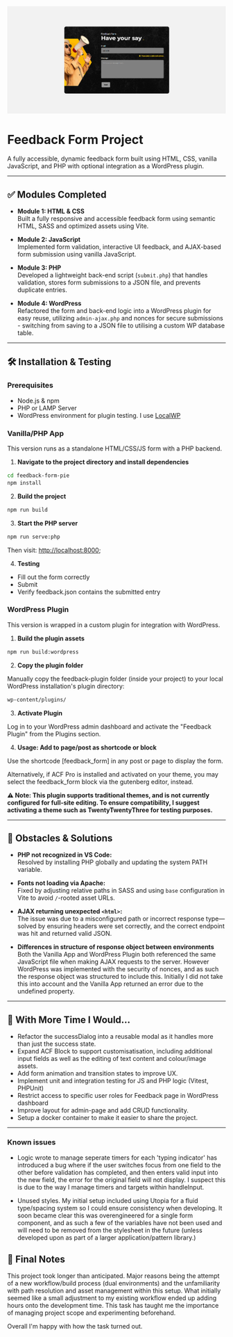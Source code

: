 

![Project Preview](./screenshot.png)

# Feedback Form Project

A fully accessible, dynamic feedback form built using HTML, CSS, vanilla JavaScript, and PHP with optional integration as a WordPress plugin.

---

## ✅ Modules Completed

- **Module 1: HTML & CSS**  
  Built a fully responsive and accessible feedback form using semantic HTML, SASS and optimized assets using Vite.

- **Module 2: JavaScript**  
  Implemented form validation, interactive UI feedback, and AJAX-based form submission using vanilla JavaScript.

- **Module 3: PHP**  
  Developed a lightweight back-end script (`submit.php`) that handles validation, stores form submissions to a JSON file, and prevents duplicate entries.

- **Module 4: WordPress**  
  Refactored the form and back-end logic into a WordPress plugin for easy reuse, utilizing `admin-ajax.php` and nonces for secure submissions - switching from saving to a JSON file to utilising a custom WP database table.

---

## 🛠 Installation & Testing

### Prerequisites

- Node.js & npm
- PHP or LAMP Server 
- WordPress environment for plugin testing. I use [LocalWP](https://localwp.com/)


### Vanilla/PHP App

This version runs as a standalone HTML/CSS/JS form with a PHP backend.

1. **Navigate to the project directory and install dependencies**
 ```bash
 cd feedback-form-pie
 npm install
 ```

2. **Build the project**
```bash
npm run build
```


3. **Start the PHP server**
```bash
npm run serve:php
```
Then visit: [http://localhost:8000](http://localhost:8000);


4. **Testing**

- Fill out the form correctly 
- Submit
- Verify feedback.json contains the submitted entry


### WordPress Plugin

This version is wrapped in a custom plugin for integration with WordPress.


1. **Build the plugin assets**
```bash
npm run build:wordpress
```


2. **Copy the plugin folder**

Manually copy the feedback-plugin folder (inside your project) to your local WordPress installation's plugin directory:

```bash
wp-content/plugins/
```

3. **Activate Plugin**

Log in to your WordPress admin dashboard and activate the "Feedback Plugin" from the Plugins section.


4. **Usage: Add to page/post as shortcode or block**

Use the shortcode [feedback_form] in any post or page to display the form.

Alternatively, if ACF Pro is installed and activated on your theme, you may select the feedback_form block via the gutenberg editor, instead.


**⚠️ Note: This plugin supports traditional themes, and is not currently configured for full-site editing. To ensure compatibility, I suggest activating a theme such as TwentyTwentyThree for testing purposes.**

---

## 🧠 Obstacles & Solutions

- **PHP not recognized in VS Code:**  
  Resolved by installing PHP globally and updating the system PATH variable. 
  
- **Fonts not loading via Apache:**  
  Fixed by adjusting relative paths in SASS and using `base` configuration in Vite to avoid `/`-rooted asset URLs.

- **AJAX returning unexpected `<html>`:**  
  The issue was due to a misconfigured path or incorrect response type—solved by ensuring headers were set correctly, and the correct endpoint was hit and returned valid JSON.

- **Differences in structure of response object between environments**  
  Both the Vanilla App and WordPress Plugin both referenced the same JavaScript file when making AJAX requests to the server. However WordPress was implemented with the security of nonces, and as such the response object was structured to include this. Initially I did not take this into account and the Vanilla App returned an error due to the undefined property. 


---

## 🔧 With More Time I Would...

- Refactor the successDialog into a reusable modal as it handles more than just the success state.
- Expand ACF Block to support customisatisation, including additional input fields as well as the editing of text content and colour/image assets.
- Add form animation and transition states to improve UX.
- Implement unit and integration testing for JS and PHP logic (Vitest, PHPUnit)
- Restrict access to specific user roles for Feedback page in WordPress dashboard
- Improve layout for admin-page and add CRUD functionality.
- Setup a docker container to make it easier to share the project.
---



### Known issues
- Logic wrote to manage seperate timers for each 'typing indicator' has introduced a bug where if the user switches focus from one field to the other before validation has completed, and then enters valid input into the new field, the error for the original field will not display. I suspect this is due to the way I manage timers and targets within handleInput.

- Unused styles. My initial setup included using Utopia for a fluid type/spacing system so I could ensure consistency when developing. It soon became clear this was overengineered for a single form component, and as such a few of the variables have not been used and will need to be removed from the stylesheet in the future (unless developed upon as part of a larger application/pattern library.)


## 📣 Final Notes

This project took longer than anticipated. Major reasons being the attempt of a new workflow/build process (dual environments) and the unfamiliarity with path resolution and asset management within this setup. What initially seemed like a small adjustment to my existing workflow ended up adding hours onto the development time. This task has taught me the importance of managing project scope and experimenting beforehand.

Overall I'm happy with how the task turned out.


